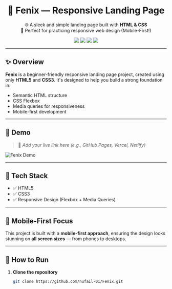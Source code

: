 <h1 align="center">🚀 Fenix — Responsive Landing Page</h1>

<p align="center">
  🌐 A sleek and simple landing page built with <strong>HTML & CSS</strong><br>
  🧪 Perfect for practicing responsive web design (Mobile-First!)
</p>

<p align="center">
  <img src="https://img.shields.io/badge/HTML-5-orange?logo=html5" />
  <img src="https://img.shields.io/badge/CSS-3-blue?logo=css3" />
  <img src="https://img.shields.io/badge/Responsive-Yes-green?logo=responsive" />
  <img src="https://img.shields.io/badge/Beginner%20Friendly-Yes-brightgreen" />
</p>

---

## ✨ Overview

**Fenix** is a beginner-friendly responsive landing page project, created using only **HTML5** and **CSS3**. It's designed to help you build a strong foundation in:
- Semantic HTML structure
- CSS Flexbox
- Media queries for responsiveness
- Mobile-first development

---

## 📸 Demo

> 🔗 *Add your live link here (e.g., GitHub Pages, Vercel, Netlify)*

![Fenix Demo](https://via.placeholder.com/900x400?text=Landing+Page+Screenshot)

---

## 🧰 Tech Stack

- ✅ HTML5
- ✅ CSS3
- ✅ Responsive Design (Flexbox + Media Queries)

---

## 📱 Mobile-First Focus

This project is built with a **mobile-first approach**, ensuring the design looks stunning on **all screen sizes** — from phones to desktops.

---

## 🔧 How to Run

1. **Clone the repository**
   ```bash
   git clone https://github.com/nufail-01/Fenix.git

